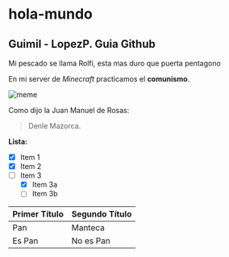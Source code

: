 # hola-mundo
## Guimil - LopezP. Guia Github

Mi pescado se llama Rolfi, esta mas duro que puerta pentagono

En mi server de *Minecraft* practicamos el **comunismo**.

![meme](https://i.redd.it/b9gbqn1czkp21.jpg)

Como dijo la Juan Manuel de Rosas:

> Denle Mazorca.


__Lista:__
- [X] Item 1
- [X] Item 2
- [ ] Item 3
   - [X] Item 3a
   - [ ] Item 3b
   
Primer Título | Segundo Título
------------ | -------------
Pan | Manteca
Es Pan | No es Pan
